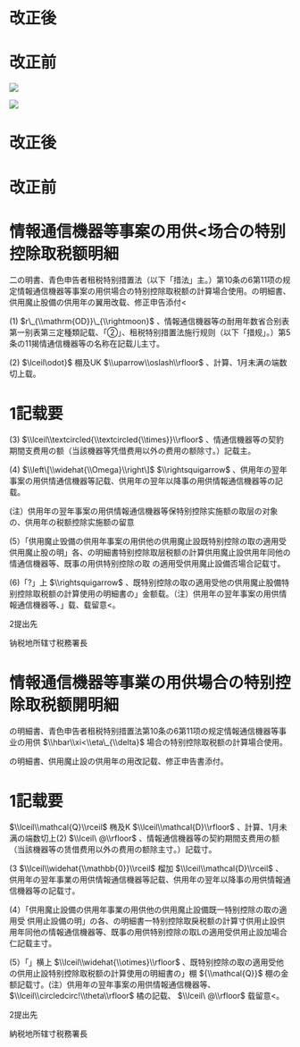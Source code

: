 # 改正後

# 改正前

![](https://www.nta.go.jp/tmp/581bfb91-92d5-4ed7-a23e-1585d5d0374d/images/04088ea19f1e589abe428a3dd5ad7cd75f96ab26c3181d3119d393c636e91353.jpg)

![](https://www.nta.go.jp/tmp/581bfb91-92d5-4ed7-a23e-1585d5d0374d/images/e06c8aa0599668c173ee02cb5c1f4e06c33c247fcc475b8aa907160e9d751634.jpg)

# 改正後

# 改正前

# 情報通信機器等事案の用供<场合の特别控除取税额明細

二の明書、青色申告者租税特别措置法（以下「措法」主。）第10条の6第11项の规定情報通信機器等事案の用供場合の特别控除取税额の計算場合使用。の明細書、供用魔止股備の供用年の翼用改载、修正申告添付<

(1) $r\_{\\mathrm{OD}}\_{\\rightmoon}$ 、情報通信機器等の耐用年数省合别表第一别表第三定種類記载、「②」、租税特别措置法施行规则（以下「措规」。）第5条の11揭情通信機器等の名称在記载儿主寸。

(2) $\\lceil\\odot}$ 棚及UK $\\uparrow\\oslash\\rfloor$ 、計算、1月未满の端数切上载。

# 1記载要

(3) $\\lceil\\textcircled{\\textcircled{\\times}}\\rfloor$ 、情通信機器等の契豹期間支费用の额（当該機器等凭借费用以外の费用の额除寸。）記载主。

(4) $\\left\[\\widehat{\\Omega}\\right\]$ $\\rightsquigarrow$ 、供用年の翌年事案の用供情通信機器等記载、供用年の翌年以降事の用供情報通信機器等の記载。

(注）供用年の翌年事案の用供情報通信機器等保特别控除实施额の取层の对象の、供用年の税额控除实施额の留意

(5）「供用魔止毁備の供用年事案の用供他の供用魔止設既特别控除の取の適用受 供用魔止股の明」各、の明細書特别控除取层税额の計算供用魔止設供用年同他の情通信機器等、既事の用供特别控除の取 の適用受供用魔止設備否場合記载寸。

(6)「?」上 $\\rightsquigarrow$ 、既特别控除の取の適用受他の供用魔止股備特别控除取税额の計算使用の明細書の」金额载。（注）供用年の翌年事案の用供情報通信機器等、」载、载留意<。

2提出先

钠税地所辖寸税務署長

# 情報通信機器等事業の用供場合の特别控除取税额開明細

の明細書、青色申告者租税特别措置法第10条の6第11项の规定情報通信機器等事业の用供 $\\hbar\\xi<\\eta\_{\\delta}$ 場合の特别控除取税额の計算場合使用。

の明細書、供用魔止設の供用年の用改記载、修正申告書添付。

# 1記载要

$\\lceil\\mathcal{Q}\\rceil$ 椭及K $\\lceil\\mathcal{D}\\rfloor$ 、計算、1月未满の端数切上(2) $\\lceil\ @\\rfloor$ 、情報通信機器等の契約期間支费用の额（当該機器等の赁借费用以外の费用の额除主寸。）記载寸。

(3 $\\lceil\\widehat{\\mathbb{0}}\\rceil$ 榴加 $\\lceil\\mathcal{D}\\rceil$ 、供用年の翌年事業の用供情報通信機器等記载、供用年の翌年以降事の用供情報通信機器等の記载寸。

(4）「供用魔止設備の供用年事業の用供他の供用魔止設備既一特别控除の取の適用受 供用止設備の明」の各、の明細書一特别控除取戾税额の計算寸供用止設供用年同他の情報通信機器等、既事の用供特别控除の取Lの適用受供用止設加場合仁記载主寸。

(5）「」横上 $\\lceil\\widehat{\\otimes}\\rfloor$ 、既特别控除の取の適用受他の供用止設特别控除取税额の計算使用の明細書の」棚 ${\\mathcal{Q}}$ 棚の金额記载寸。(注）供用年の翌年事案の用供情報通信機器等、 $\\lceil\\circledcirc!\\theta\\rfloor$ 橘の記载、 $\\lceil\ @\\rfloor$ 载留意<。

2提出先

納税地所辖寸税務署長
